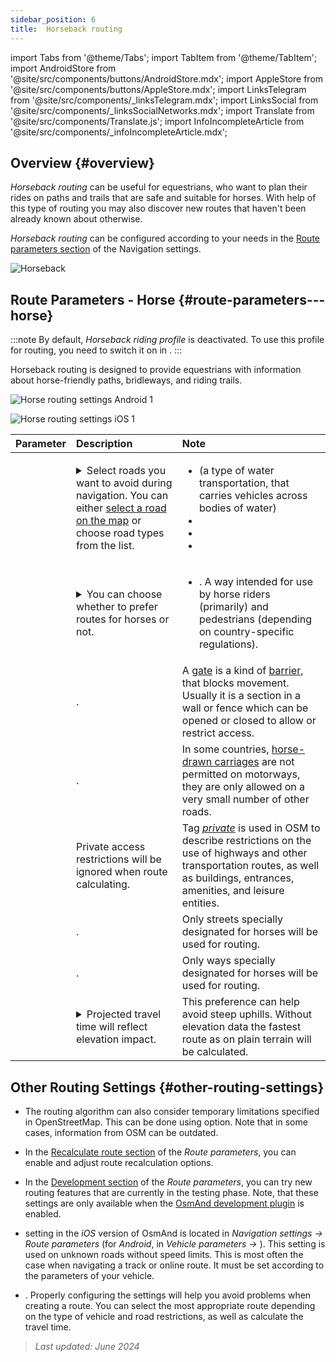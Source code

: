 ```yaml
---
sidebar_position: 6
title:  Horseback routing
---
```


import Tabs from '@theme/Tabs';
import TabItem from '@theme/TabItem';
import AndroidStore from '@site/src/components/buttons/AndroidStore.mdx';
import AppleStore from '@site/src/components/buttons/AppleStore.mdx';
import LinksTelegram from '@site/src/components/_linksTelegram.mdx';
import LinksSocial from '@site/src/components/_linksSocialNetworks.mdx';
import Translate from '@site/src/components/Translate.js';
import InfoIncompleteArticle from '@site/src/components/_infoIncompleteArticle.mdx';


## Overview {#overview}

*Horseback routing* can be useful for equestrians, who want to plan their rides on paths and trails that are safe and suitable for horses. With help of this type of routing you may also discover new routes that haven't been already known about otherwise.  

*Horseback routing* can be configured according to your needs in the [Route parameters section](../guidance/navigation-settings.md#route-parameters) of the Navigation settings.  

![Horseback](@site/static/img/navigation/routing/horseback_routing_overview.png)


## Route Parameters - Horse {#route-parameters---horse}

:::note
By default, *Horseback riding profile* is deactivated. To use this profile for routing, you need to switch it on in *<Translate android="true" ids="shared_string_menu,shared_string_settings,application_profiles"/>*.
:::

Horseback routing is designed to provide equestrians with information about horse-friendly paths, bridleways, and riding trails.

<Tabs groupId="operating-systems" queryString="current-os">

<TabItem value="android" label="Android">  

![Horse routing settings Android 1](@site/static/img/navigation/routing/horse-routing-andr.png)

</TabItem>

<TabItem value="ios" label="iOS">

![Horse routing settings iOS 1](@site/static/img/navigation/routing/horse-routing-ios.png)

</TabItem>

</Tabs>

| Parameter | Description | Note |
|:------------|:---------------|:---------------|
| *<Translate android="true" ids="impassable_road"/>* |  <details><summary> Select roads you want to avoid during navigation. You can either [select a road on the map](../../map/map-context-menu/#avoid-road) or choose road types from the list.  </summary>  ![Avoid roads Android](@site/static/img/navigation/routing/horse_routing_avoid_android.png) </details> | <ul><li> [<Translate android="true" ids="routing_attr_avoid_ferries_name"/>](https://wiki.openstreetmap.org/wiki/Ferries) (a type of water transportation, that carries  vehicles across bodies of water)</li><li>[<Translate android="true" ids="routing_attr_avoid_stairs_name"/>](https://wiki.openstreetmap.org/wiki/Tag:highway%3Dsteps)</li><li>[<Translate android="true" ids="routing_attr_avoid_tunnels_name"/>](https://wiki.openstreetmap.org/wiki/Key:tunnel)</li><li>[<Translate android="true" ids="routing_attr_avoid_motorway_name"/>](https://wiki.openstreetmap.org/wiki/Tag:highway%3Dmotorway)</li></ul>|
| *<Translate android="true" ids="prefer_in_routing_title"/>* | <details><summary> You can choose whether to prefer routes for horses or not. </summary> ![Prefer horses routes Android](@site/static/img/navigation/routing/horse_routing_prefer_android.png)  </details>  | <ul><li>[<Translate android="true" ids="routing_attr_prefer_horse_routes_name"/>](https://wiki.openstreetmap.org/wiki/Tag:highway%3Dbridleway). A way intended for use by horse riders (primarily) and pedestrians (depending on country-specific regulations). </li></ul> |
| *<Translate android="true" ids="routing_attr_allow_gate_name"/>* |  <Translate android="true" ids="routing_attr_allow_gate_description"/>. | A [gate](https://wiki.openstreetmap.org/wiki/Tag:barrier%3Dgate) is a kind of [barrier](https://wiki.openstreetmap.org/wiki/Key:barrier), that blocks movement. Usually it is a section in a wall or fence which can be opened or closed to allow or restrict access. |
|  *<Translate android="true" ids="routing_attr_carriage_restrictions_name"/>*  |  <Translate android="true" ids="routing_attr_carriage_restrictions_description"/>.  | In some countries, [horse-drawn carriages](https://wiki.openstreetmap.org/wiki/Key:carriage) are not permitted on motorways, they are only allowed on a very small number of other roads.   |
| *<Translate android="true" ids="routing_attr_allow_private_name"/>* |  Private access restrictions will be ignored when route calculating.  | Tag *[private](https://wiki.openstreetmap.org/wiki/Key:access)* is used in OSM to describe restrictions on the use of highways and other transportation routes, as well as buildings, entrances, amenities, and leisure entities.   |
| *<Translate android="true" ids="routing_attr_only_permitted_streets_name"/>*   |  <Translate android="true" ids="routing_attr_only_permitted_streets_description"/>.  | Only streets specially designated for horses will be used for routing.   |
| *<Translate android="true" ids="routing_attr_only_permitted_ways_name"/>*   |  <Translate android="true" ids="routing_attr_only_permitted_ways_description"/>.  | Only ways specially designated for horses will be used for routing.   |
|*<Translate android="true" ids="routing_attr_height_obstacles_name"/>* | <details><summary> Projected travel time will reflect elevation impact. </summary> ![Use elevation data Android](@site/static/img/navigation/routing/horse_routing_elevation_android.png)  </details> | This preference can help avoid steep uphills. Without elevation data the fastest route as on plain terrain will be calculated. |


## Other Routing Settings {#other-routing-settings}

- The routing algorithm can also consider temporary limitations specified in OpenStreetMap. This can be done using [<Translate android="true" ids="temporary_conditional_routing"/>](../routing/osmand-routing.md#consider-temporary-limitations) option. Note that in some cases, information from OSM can be outdated.  

- In the [Recalculate route section](../../navigation/guidance/navigation-settings.md#recalculate-route) of the *Route parameters*, you can enable and adjust route recalculation options.

- In the [Development section](../guidance/navigation-settings.md#development-settings) of the *Route parameters*, you can try new routing features that are currently in the testing phase. Note, that these settings are only available when the [OsmAnd development plugin](../../plugins/development.md) is enabled.

- [<Translate ios="true" ids="road_speeds"/>](../guidance/navigation-settings.md#road-speeds) setting in the *iOS* version of OsmAnd is located in *Navigation settings → Route parameters* (for *Android*, in *Vehicle parameters → [<Translate android="true" ids="default_speed_setting_title"/>](../guidance/navigation-settings.md#default-speed--road-speeds)*). This setting is used on unknown roads without speed limits. This is most often the case when navigating a track or online route. It must be set according to the parameters of your vehicle.

- [<Translate ios="true" ids="vehicle_parameters"/>](../guidance/navigation-settings.md#vehicle-parameters). Properly configuring the settings will help you avoid problems when creating a route. You can select the most appropriate route depending on the type of vehicle and road restrictions, as well as calculate the travel time.

> *Last updated: June 2024*
